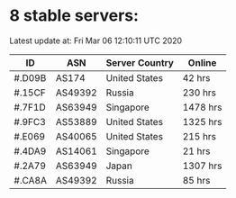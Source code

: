 # 8 stable servers:

Latest update at: Fri Mar 06 12:10:11 UTC 2020

| ID | ASN | Server Country | Online |
| -- | --- | -------------- | ------ |
| #.D09B | AS174 | United States | 42 hrs |
| #.15CF | AS49392 | Russia | 230 hrs |
| #.7F1D | AS63949 | Singapore | 1478 hrs |
| #.9FC3 | AS53889 | United States | 1325 hrs |
| #.E069 | AS40065 | United States | 215 hrs |
| #.4DA9 | AS14061 | Singapore | 21 hrs |
| #.2A79 | AS63949 | Japan | 1307 hrs |
| #.CA8A | AS49392 | Russia | 85 hrs |

